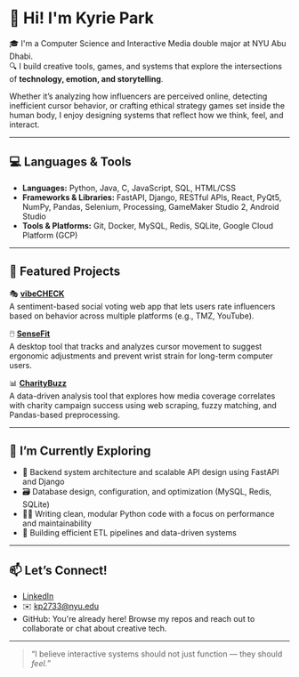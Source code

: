 # 👋 Hi! I'm Kyrie Park

🎓 I'm a Computer Science and Interactive Media double major at NYU Abu Dhabi.  
🔍 I build creative tools, games, and systems that explore the intersections of **technology, emotion, and storytelling**.

Whether it’s analyzing how influencers are perceived online, detecting inefficient cursor behavior, or crafting ethical strategy games set inside the human body, I enjoy designing systems that reflect how we think, feel, and interact.

---

## 💻 Languages & Tools

- **Languages:** Python, Java, C, JavaScript, SQL, HTML/CSS  
- **Frameworks & Libraries:** FastAPI, Django, RESTful APIs, React, PyQt5, NumPy, Pandas, Selenium, Processing, GameMaker Studio 2, Android Studio  
- **Tools & Platforms:** Git, Docker, MySQL, Redis, SQLite, Google Cloud Platform (GCP)

---

## 🔧 Featured Projects

🎭 **[vibeCHECK](https://github.com/Kyrie21323/VibeCheck-Backend)**  
A sentiment-based social voting web app that lets users rate influencers based on behavior across multiple platforms (e.g., TMZ, YouTube).  

🖱️ **[SenseFit](https://github.com/Kyrie21323/Sense_Fit.git)**  
A desktop tool that tracks and analyzes cursor movement to suggest ergonomic adjustments and prevent wrist strain for long-term computer users.

📊 **[CharityBuzz](https://github.com/Kyrie21323/CharityBuzz)**  
A data-driven analysis tool that explores how media coverage correlates with charity campaign success using web scraping, fuzzy matching, and Pandas-based preprocessing.

---

## 🌱 I’m Currently Exploring

- 🧱 Backend system architecture and scalable API design using FastAPI and Django  
- 🗃️ Database design, configuration, and optimization (MySQL, Redis, SQLite)  
- 🧑‍💻 Writing clean, modular Python code with a focus on performance and maintainability  
- 🔄 Building efficient ETL pipelines and data-driven systems

---

## 📫 Let’s Connect!

- [LinkedIn](https://www.linkedin.com/in/kyrie-park/)  
- ✉️ kp2733@nyu.edu  
- GitHub: You're already here! Browse my repos and reach out to collaborate or chat about creative tech.

---

> “I believe interactive systems should not just function — they should *feel.*”
